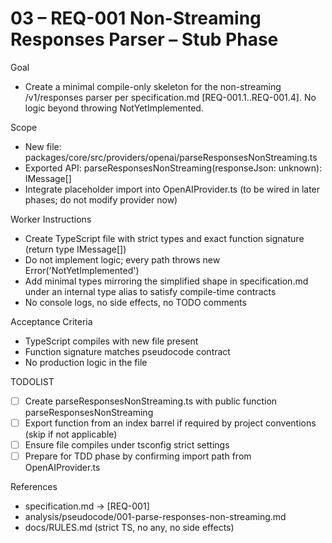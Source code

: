# 03 – REQ-001 Non-Streaming Responses Parser – Stub Phase

Goal
- Create a minimal compile-only skeleton for the non-streaming /v1/responses parser per specification.md [REQ-001.1..REQ-001.4]. No logic beyond throwing NotYetImplemented.

Scope
- New file: packages/core/src/providers/openai/parseResponsesNonStreaming.ts
- Exported API: parseResponsesNonStreaming(responseJson: unknown): IMessage[]
- Integrate placeholder import into OpenAIProvider.ts (to be wired in later phases; do not modify provider now)

Worker Instructions
- Create TypeScript file with strict types and exact function signature (return type IMessage[])
- Do not implement logic; every path throws new Error('NotYetImplemented')
- Add minimal types mirroring the simplified shape in specification.md under an internal type alias to satisfy compile-time contracts
- No console logs, no side effects, no TODO comments

Acceptance Criteria
- TypeScript compiles with new file present
- Function signature matches pseudocode contract
- No production logic in the file

TODOLIST
- [ ] Create parseResponsesNonStreaming.ts with public function parseResponsesNonStreaming
- [ ] Export function from an index barrel if required by project conventions (skip if not applicable)
- [ ] Ensure file compiles under tsconfig strict settings
- [ ] Prepare for TDD phase by confirming import path from OpenAIProvider.ts

References
- specification.md → [REQ-001]
- analysis/pseudocode/001-parse-responses-non-streaming.md
- docs/RULES.md (strict TS, no any, no side effects)
